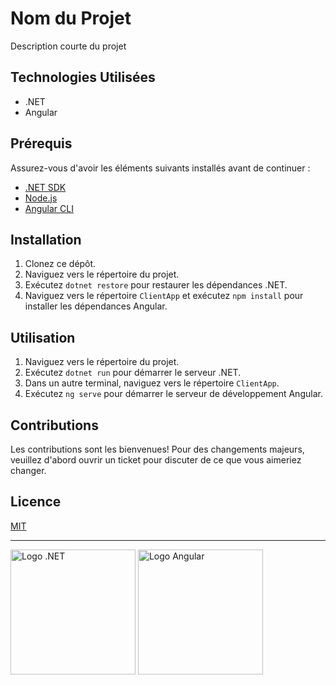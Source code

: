 # Nom du Projet

Description courte du projet

## Technologies Utilisées

- .NET
- Angular

## Prérequis

Assurez-vous d'avoir les éléments suivants installés avant de continuer :

- [.NET SDK](https://dotnet.microsoft.com/download)
- [Node.js](https://nodejs.org/)
- [Angular CLI](https://cli.angular.io/)

## Installation

1. Clonez ce dépôt.
2. Naviguez vers le répertoire du projet.
3. Exécutez `dotnet restore` pour restaurer les dépendances .NET.
4. Naviguez vers le répertoire `ClientApp` et exécutez `npm install` pour installer les dépendances Angular.

## Utilisation

1. Naviguez vers le répertoire du projet.
2. Exécutez `dotnet run` pour démarrer le serveur .NET.
3. Dans un autre terminal, naviguez vers le répertoire `ClientApp`.
4. Exécutez `ng serve` pour démarrer le serveur de développement Angular.

## Contributions

Les contributions sont les bienvenues! Pour des changements majeurs, veuillez d'abord ouvrir un ticket pour discuter de ce que vous aimeriez changer.

## Licence

[MIT](https://choosealicense.com/licenses/mit/)

---

<img src="https://upload.wikimedia.org/wikipedia/commons/e/ee/.NET_Core_Logo.svg" alt="Logo .NET" width="200"/> <img src="https://upload.wikimedia.org/wikipedia/commons/c/cf/Angular_full_color_logo.svg" alt="Logo Angular" width="200"/>
